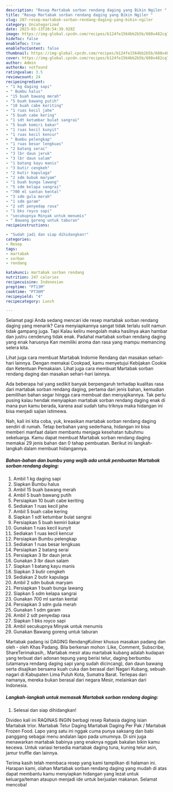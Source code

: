```yaml
---
description: "Resep Martabak sorban rendang daging yang Bikin Ngiler "
title: "Resep Martabak sorban rendang daging yang Bikin Ngiler "
slug: 287-resep-martabak-sorban-rendang-daging-yang-bikin-ngiler
category: Uncategorized
date: 2023-03-13T20:54:39.928Z
image: https://img-global.cpcdn.com/recipes/b124fe1564bb2b5b/680x482cq70/martabak-sorban-rendang-daging-foto-resep-utama.jpg
hideToc: false
enableToc: true
enableTocContent: false
thumbnail: https://img-global.cpcdn.com/recipes/b124fe1564bb2b5b/680x482cq70/martabak-sorban-rendang-daging-foto-resep-utama.jpg
cover: https://img-global.cpcdn.com/recipes/b124fe1564bb2b5b/680x482cq70/martabak-sorban-rendang-daging-foto-resep-utama.jpg
author: Admin
authorAv: notfound
ratingvalue: 3.5
reviewcount: 24
recipeingredient:
- "1 kg daging sapi"
- " Bumbu halus"
- "15 buah bawang merah"
- "5 buah bawang putih"
- "10 buah cabe keriting"
- "1 ruas kecil jahe"
- "5 buah cabe kering"
- "1 sdt ketumbar bulat sangrai"
- "5 buah kemiri bakar"
- "1 ruas kecil kunyit"
- "1 ruas kecil kencur"
- " Bumbu pelengkap"
- "1 ruas besar lengkuas"
- "2 batang serai"
- "3 lbr daun jeruk"
- "3 lbr daun salam"
- "1 batang kayu manis"
- "3 butir cengkeh"
- "2 butir kapulaga"
- "2 sdm bubuk maryam"
- "1 buah bunga lawang"
- "5 sdm kelapa sangrai"
- "700 ml santan kental"
- "3 sdm gula merah"
- "1 sdm garam"
- "2 sdt penyedap rasa"
- "1 bks royco sapi"
- "secukupnya Minyak untuk menumis"
- " Bawang goreng untuk taburan"
recipeinstructions:

- "Sudah jadi dan siap dihidangkan!"
categories:
- Resep
tags:
- martabak
- sorban
- rendang

katakunci: martabak sorban rendang 
nutrition: 247 calories
recipecuisine: Indonesian
preptime: "PT13M"
cooktime: "PT36M"
recipeyield: "4"
recipecategory: Lunch

---
```



Selamat pagi Anda sedang mencari ide resep martabak sorban rendang daging yang menarik? Cara menyiapkannya sangat tidak terlalu sulit namun tidak gampang juga. Tapi Kalau keliru mengolah maka hasilnya akan hambar dan justru cenderung tidak enak. Padahal martabak sorban rendang daging yang enak harusnya Kan memiliki aroma dan rasa yang mampu memancing selera kita.


Lihat juga cara membuat Martabak Indomie Rendang dan masakan sehari-hari lainnya. Dengan memakai Cookpad, kamu menyetujui Kebijakan Cookie dan Ketentuan Pemakaian. Lihat juga cara membuat Martabak sorban rendang daging dan masakan sehari-hari lainnya.

Ada beberapa hal yang sedikit banyak berpengaruh terhadap kualitas rasa dari martabak sorban rendang daging, pertama dari jenis bahan, kemudian pemilihan bahan segar hingga cara membuat dan menyajikannya. Tak perlu pusing kalau hendak menyiapkan martabak sorban rendang daging enak di mana pun kamu berada, karena asal sudah tahu triknya maka hidangan ini bisa menjadi sajian istimewa.


Nah, kali ini kita coba, yuk, kreasikan martabak sorban rendang daging sendiri di rumah. Tetap berbahan yang sederhana, hidangan ini bisa memberi manfaat dalam membantu menjaga kesehatan tubuhmu sekeluarga. Kamu dapat membuat Martabak sorban rendang daging memakai 29 jenis bahan dan 0 tahap pembuatan. Berikut ini langkah-langkah dalam membuat hidangannya.

<!--inarticleads1-->

##### Bahan-bahan dan bumbu yang wajib ada untuk pembuatan Martabak sorban rendang daging:

1. Ambil 1 kg daging sapi
1. Siapkan  Bumbu halus
1. Ambil 15 buah bawang merah
1. Ambil 5 buah bawang putih
1. Persiapkan 10 buah cabe keriting
1. Sediakan 1 ruas kecil jahe
1. Ambil 5 buah cabe kering
1. Siapkan 1 sdt ketumbar bulat sangrai
1. Persiapkan 5 buah kemiri bakar
1. Gunakan 1 ruas kecil kunyit
1. Sediakan 1 ruas kecil kencur
1. Persiapkan  Bumbu pelengkap
1. Sediakan 1 ruas besar lengkuas
1. Persiapkan 2 batang serai
1. Persiapkan 3 lbr daun jeruk
1. Gunakan 3 lbr daun salam
1. Siapkan 1 batang kayu manis
1. Siapkan 3 butir cengkeh
1. Sediakan 2 butir kapulaga
1. Ambil 2 sdm bubuk maryam
1. Persiapkan 1 buah bunga lawang
1. Siapkan 5 sdm kelapa sangrai
1. Gunakan 700 ml santan kental
1. Persiapkan 3 sdm gula merah
1. Gunakan 1 sdm garam
1. Ambil 2 sdt penyedap rasa
1. Siapkan 1 bks royco sapi
1. Ambil secukupnya Minyak untuk menumis
1. Gunakan  Bawang goreng untuk taburan


Martabak padang isi DAGING RendangKuliner khusus masakan padang dan oleh - oleh Khas Padang. Bila berkenan mohon :Like, Comment, Subscribe, ShareTerimakasih,. Martabak mesir atau martabak kubang adalah kudapan yang terbuat dari adonan tepung yang berisi telur, daging berbumbu (utamanya rendang daging sapi yang sudah dicincang), dan daun bawang serta disajikan bersama kuah cuka dan berasal dari Nagari Kubang, sebuah nagari di Kabupaten Lima Puluh Kota, Sumatra Barat. Terlepas dari namanya, mereka bukan berasal dari negara Mesir, melainkan dari Indonesia. 

<!--inarticleads2-->

##### Langkah-langkah untuk memasak Martabak sorban rendang daging:


1. Selesai dan siap dihidangkan!

Divideo kali ini RAQINAS INGIN berbagi resep Rahasia daging isian Martabak trlor. Martabak Telur Daging Martabak Daging Per Pak / Martabak Frozen Food. Lapo yang satu ini nggak cuma punya saksang dan babi panggang sebagai menu andalan lapo pada umumnya. Di sini juga menawarkan martabak babinya yang enaknya nggak bakalan bikin kamu kecewa. Untuk variasi tersedia martabak daging tuna, kuning telur asin, jamur truffle dan lainnya. 

Terima kasih telah membaca resep yang kami tampilkan di halaman ini. Harapan kami, olahan Martabak sorban rendang daging yang mudah di atas dapat membantu kamu menyiapkan hidangan yang lezat untuk keluarga/teman ataupun menjadi ide untuk berjualan makanan. Selamat mencoba!
